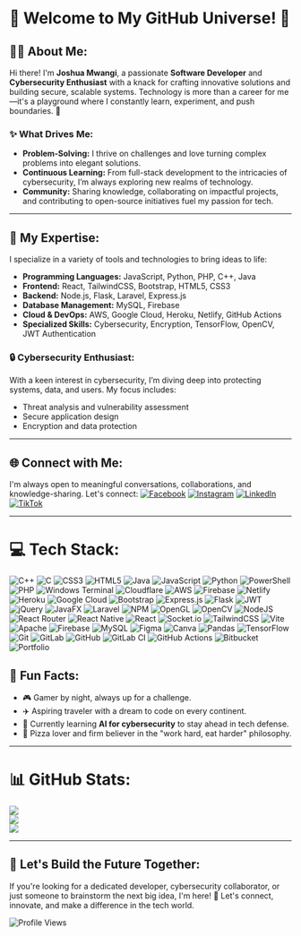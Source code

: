 # 🌟 Welcome to My GitHub Universe! 🌟

## 👨‍💻 About Me:
Hi there! I'm **Joshua Mwangi**, a passionate **Software Developer** and **Cybersecurity Enthusiast** with a knack for crafting innovative solutions and building secure, scalable systems. Technology is more than a career for me—it's a playground where I constantly learn, experiment, and push boundaries. 🚀  

### ✨ What Drives Me:
- **Problem-Solving:** I thrive on challenges and love turning complex problems into elegant solutions.
- **Continuous Learning:** From full-stack development to the intricacies of cybersecurity, I’m always exploring new realms of technology.
- **Community:** Sharing knowledge, collaborating on impactful projects, and contributing to open-source initiatives fuel my passion for tech.

---

## 🔧 My Expertise:
I specialize in a variety of tools and technologies to bring ideas to life:
- **Programming Languages:** JavaScript, Python, PHP, C++, Java
- **Frontend:** React, TailwindCSS, Bootstrap, HTML5, CSS3
- **Backend:** Node.js, Flask, Laravel, Express.js
- **Database Management:** MySQL, Firebase
- **Cloud & DevOps:** AWS, Google Cloud, Heroku, Netlify, GitHub Actions
- **Specialized Skills:** Cybersecurity, Encryption, TensorFlow, OpenCV, JWT Authentication

### 🔒 Cybersecurity Enthusiast:
With a keen interest in cybersecurity, I’m diving deep into protecting systems, data, and users. My focus includes:
- Threat analysis and vulnerability assessment
- Secure application design
- Encryption and data protection

---

## 🌐 Connect with Me:
I'm always open to meaningful conversations, collaborations, and knowledge-sharing. Let's connect:
[![Facebook](https://img.shields.io/badge/Facebook-%231877F2.svg?logo=Facebook&logoColor=white)](https://facebook.com/mwangi.joshua) 
[![Instagram](https://img.shields.io/badge/Instagram-%23E4405F.svg?logo=Instagram&logoColor=white)](https://instagram.com/joshua_s_mwan) 
[![LinkedIn](https://img.shields.io/badge/LinkedIn-%230077B5.svg?logo=linkedin&logoColor=white)](https://linkedin.com/in/joshua-mwangi) 
[![TikTok](https://img.shields.io/badge/TikTok-%23000000.svg?logo=TikTok&logoColor=white)](https://tiktok.com/@josh_s_mwan) 

---

# 💻 Tech Stack:
![C++](https://img.shields.io/badge/c++-%2300599C.svg?style=for-the-badge&logo=c%2B%2B&logoColor=white) ![C](https://img.shields.io/badge/c-%2300599C.svg?style=for-the-badge&logo=c&logoColor=white) ![CSS3](https://img.shields.io/badge/css3-%231572B6.svg?style=for-the-badge&logo=css3&logoColor=white) ![HTML5](https://img.shields.io/badge/html5-%23E34F26.svg?style=for-the-badge&logo=html5&logoColor=white) ![Java](https://img.shields.io/badge/java-%23ED8B00.svg?style=for-the-badge&logo=openjdk&logoColor=white) ![JavaScript](https://img.shields.io/badge/javascript-%23323330.svg?style=for-the-badge&logo=javascript&logoColor=%23F7DF1E) ![Python](https://img.shields.io/badge/python-3670A0?style=for-the-badge&logo=python&logoColor=ffdd54) ![PowerShell](https://img.shields.io/badge/PowerShell-%235391FE.svg?style=for-the-badge&logo=powershell&logoColor=white) ![PHP](https://img.shields.io/badge/php-%23777BB4.svg?style=for-the-badge&logo=php&logoColor=white) ![Windows Terminal](https://img.shields.io/badge/Windows%20Terminal-%234D4D4D.svg?style=for-the-badge&logo=windows-terminal&logoColor=white) ![Cloudflare](https://img.shields.io/badge/Cloudflare-F38020?style=for-the-badge&logo=Cloudflare&logoColor=white) ![AWS](https://img.shields.io/badge/AWS-%23FF9900.svg?style=for-the-badge&logo=amazon-aws&logoColor=white) ![Firebase](https://img.shields.io/badge/firebase-%23039BE5.svg?style=for-the-badge&logo=firebase) ![Netlify](https://img.shields.io/badge/netlify-%23000000.svg?style=for-the-badge&logo=netlify&logoColor=#00C7B7) ![Heroku](https://img.shields.io/badge/heroku-%23430098.svg?style=for-the-badge&logo=heroku&logoColor=white) ![Google Cloud](https://img.shields.io/badge/GoogleCloud-%234285F4.svg?style=for-the-badge&logo=google-cloud&logoColor=white) ![Bootstrap](https://img.shields.io/badge/bootstrap-%238511FA.svg?style=for-the-badge&logo=bootstrap&logoColor=white) ![Express.js](https://img.shields.io/badge/express.js-%23404d59.svg?style=for-the-badge&logo=express&logoColor=%2361DAFB) ![Flask](https://img.shields.io/badge/flask-%23000.svg?style=for-the-badge&logo=flask&logoColor=white) ![JWT](https://img.shields.io/badge/JWT-black?style=for-the-badge&logo=JSON%20web%20tokens) ![jQuery](https://img.shields.io/badge/jquery-%230769AD.svg?style=for-the-badge&logo=jquery&logoColor=white) ![JavaFX](https://img.shields.io/badge/javafx-%23FF0000.svg?style=for-the-badge&logo=javafx&logoColor=white) ![Laravel](https://img.shields.io/badge/laravel-%23FF2D20.svg?style=for-the-badge&logo=laravel&logoColor=white) ![NPM](https://img.shields.io/badge/NPM-%23CB3837.svg?style=for-the-badge&logo=npm&logoColor=white) ![OpenGL](https://img.shields.io/badge/OpenGL-%23FFFFFF.svg?style=for-the-badge&logo=opengl) ![OpenCV](https://img.shields.io/badge/opencv-%23white.svg?style=for-the-badge&logo=opencv&logoColor=white) ![NodeJS](https://img.shields.io/badge/node.js-6DA55F?style=for-the-badge&logo=node.js&logoColor=white) ![React Router](https://img.shields.io/badge/React_Router-CA4245?style=for-the-badge&logo=react-router&logoColor=white) ![React Native](https://img.shields.io/badge/react_native-%2320232a.svg?style=for-the-badge&logo=react&logoColor=%2361DAFB) ![React](https://img.shields.io/badge/react-%2320232a.svg?style=for-the-badge&logo=react&logoColor=%2361DAFB) ![Socket.io](https://img.shields.io/badge/Socket.io-black?style=for-the-badge&logo=socket.io&badgeColor=010101) ![TailwindCSS](https://img.shields.io/badge/tailwindcss-%2338B2AC.svg?style=for-the-badge&logo=tailwind-css&logoColor=white) ![Vite](https://img.shields.io/badge/vite-%23646CFF.svg?style=for-the-badge&logo=vite&logoColor=white) ![Apache](https://img.shields.io/badge/apache-%23D42029.svg?style=for-the-badge&logo=apache&logoColor=white) ![Firebase](https://img.shields.io/badge/firebase-a08021?style=for-the-badge&logo=firebase&logoColor=ffcd34) ![MySQL](https://img.shields.io/badge/mysql-4479A1.svg?style=for-the-badge&logo=mysql&logoColor=white) ![Figma](https://img.shields.io/badge/figma-%23F24E1E.svg?style=for-the-badge&logo=figma&logoColor=white) ![Canva](https://img.shields.io/badge/Canva-%2300C4CC.svg?style=for-the-badge&logo=Canva&logoColor=white) ![Pandas](https://img.shields.io/badge/pandas-%23150458.svg?style=for-the-badge&logo=pandas&logoColor=white) ![TensorFlow](https://img.shields.io/badge/TensorFlow-%23FF6F00.svg?style=for-the-badge&logo=TensorFlow&logoColor=white) ![Git](https://img.shields.io/badge/git-%23F05033.svg?style=for-the-badge&logo=git&logoColor=white) ![GitLab](https://img.shields.io/badge/gitlab-%23181717.svg?style=for-the-badge&logo=gitlab&logoColor=white) ![GitHub](https://img.shields.io/badge/github-%23121011.svg?style=for-the-badge&logo=github&logoColor=white) ![GitLab CI](https://img.shields.io/badge/gitlab%20CI-%23181717.svg?style=for-the-badge&logo=gitlab&logoColor=white) ![GitHub Actions](https://img.shields.io/badge/github%20actions-%232671E5.svg?style=for-the-badge&logo=githubactions&logoColor=white) ![Bitbucket](https://img.shields.io/badge/bitbucket-%230047B3.svg?style=for-the-badge&logo=bitbucket&logoColor=white) ![Portfolio](https://img.shields.io/badge/Portfolio-%23000000.svg?style=for-the-badge&logo=firefox&logoColor=#FF7139)

## 🌟 Fun Facts:
- 🎮 Gamer by night, always up for a challenge.
- ✈️ Aspiring traveler with a dream to code on every continent.
- 🌱 Currently learning **AI for cybersecurity** to stay ahead in tech defense.
- 🍕 Pizza lover and firm believer in the "work hard, eat harder" philosophy.

---

# 📊 GitHub Stats:
![](https://github-readme-stats.vercel.app/api?username=Mwantech&theme=dark&hide_border=false&include_all_commits=true&count_private=true)<br/>
![](https://github-readme-streak-stats.herokuapp.com/?user=Mwantech&theme=dark&hide_border=false)<br/>
![](https://github-readme-stats.vercel.app/api/top-langs/?username=Mwantech&theme=dark&hide_border=false&include_all_commits=true&count_private=true&layout=compact)

---

## 🎯 Let's Build the Future Together:
If you're looking for a dedicated developer, cybersecurity collaborator, or just someone to brainstorm the next big idea, I'm here! 🤝 Let's connect, innovate, and make a difference in the tech world.  

![Profile Views](https://komarev.com/ghpvc/?username=Mwantech&style=flat-square&color=6A5ACD)


<!-- Proudly created with GPRM ( https://gprm.itsvg.in ) -->
